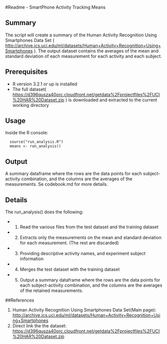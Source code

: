 #Readme - SmartPhone Activity Tracking Means

## Summary
The script will create a summary of the Human Activity Recognition Using Smartphones Data Set ( http://archive.ics.uci.edu/ml/datasets/Human+Activity+Recognition+Using+Smartphones ).
The output dataset contains the averages of the mean and standard deviation of each measurement for each activity and each subject.

## Prerequisites
* R version 3.2.1 or up is installed
* The full dataset( https://d396qusza40orc.cloudfront.net/getdata%2Fprojectfiles%2FUCI%20HAR%20Dataset.zip ) is downloaded and extracted to the current working directory

## Usage
Inside the R console:
```
  source("run_analysis.R") 
  means <- run_analysis()
```

## Output
A summary dataframe where the rows are the data points for each subject-activity combination, and the columns are the averages of the measurements. Se codebook.md for more details.

## Details
  The run_analysis() does the following:
* 1. Read the various files from the test dataset and the training dataset
* 2. Extracts only the measurements on the mean and standard deviation for each measurement. (The rest are discarded)
* 3. Providing descriptive activity names, and experiment subject information
* 4. Merges the test dataset with the training dataset
* 5. Output a summary dataframe where the rows are the data points for each subject-activity combination, and the columns are the averages of the retained measurements.

##References
1. Human Activity Recognition Using Smartphones Data Set(Main page):  http://archive.ics.uci.edu/ml/datasets/Human+Activity+Recognition+Using+Smartphones
2. Direct link the the dataset:  https://d396qusza40orc.cloudfront.net/getdata%2Fprojectfiles%2FUCI%20HAR%20Dataset.zip  